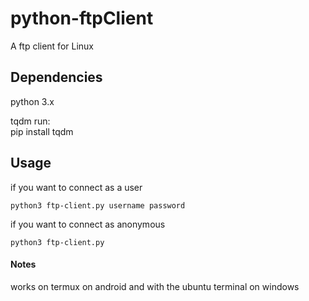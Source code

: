 # python-ftpClient
A ftp client for Linux

<b><h2>Dependencies</h2></b>

python 3.x

tqdm 
run: <br>
pip install tqdm


<b><h2>Usage</h2></b>

if you want to connect as a user <br>
```
python3 ftp-client.py username password
```
if you want to connect as anonymous <br>
```
python3 ftp-client.py
````
<b><h4>Notes</h4></b>
works on termux on android and with the ubuntu terminal on windows
